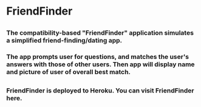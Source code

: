 # FriendFinder
 
##   
### The compatibility-based "FriendFinder" application simulates a simplified friend-finding/dating app.
### The app prompts user for questions, and matches the user's answers with those of other users. Then app will display name and picture of user of overall best match.

##   
### FriendFinder is deployed to Heroku. You can visit FriendFinder here.